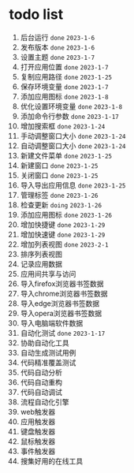 # todo list
1. 后台运行 `done` `2023-1-6`
2. 发布版本 `done` `2023-1-6`
3. 设置主题 `done` `2023-1-7`
4. 打开应用位置 `done` `2023-1-7`
5. 复制应用路径 `done` `2023-1-25`
6. 保存环境变量 `done` `2023-1-7`
7. 添加应用图标 `done` `2023-1-8`
8. 优化设置环境变量 `done` `2023-1-8`
9. 添加命令行参数 `done` `2023-1-17`
10. 增加搜索框 `done` `2023-1-24`
11. 手动调整窗口大小 `done` `2023-1-24`
12. 自动调整窗口大小 `done` `2023-1-24`
13. 新建文件菜单 `done` `2023-1-25`
14. 新建窗口 `done` `2023-1-25`
15. 关闭窗口 `done` `2023-1-25`
16. 导入导出应用信息 `done` `2023-1-25`
17. 管理标签 `done` `2023-1-26`
18. 检查更新 `doing` `2023-1-26`
19. 添加应用图标 `done` `2023-1-26`
20. 增加快捷键 `done` `2023-1-29`
21. 增加快速键 `done` `2023-1-29`
22. 增加列表视图 `done` `2023-2-1`
23. 排序列表视图
24. 记录应用数据
25. 应用间共享与访问
26. 导入firefox浏览器书签数据 
27. 导入chrome浏览器书签数据
28. 导入edge浏览器书签数据 
29. 导入opera浏览器书签数据
30. 导入电脑端软件数据
31. 自动化测试 `done` `2023-1-17`
32. 协助自动化工具
33. 自动生成测试用例
34. 代码精准覆盖测试
35. 代码自动分析
36. 代码自动重构
37. 代码自动调试
38. 流程自动化引擎
39. web触发器
40. 应用触发器
41. 键盘触发器
42. 鼠标触发器
43. 事件触发器
44. 搜集好用的在线工具
